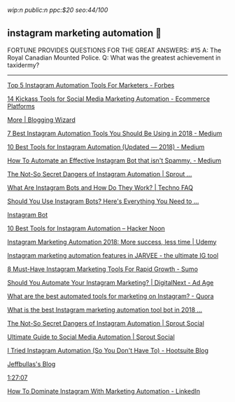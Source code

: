 ###### wip:n public:n ppc:$20 seo:44/100

## instagram marketing automation :scorpion:

FORTUNE PROVIDES QUESTIONS FOR THE GREAT ANSWERS: #15
A:	The Royal Canadian Mounted Police.
Q:	What was the greatest achievement in taxidermy?


----------


[Top 5 Instagram Automation Tools For Marketers - Forbes ](http://www.forbes.com/sites/steveolenski/2017/12/16/top-5-instagram-automation-tools-for-marketers/amp/)

[14 Kickass Tools for Social Media Marketing Automation - Ecommerce Platforms ](http://ecommerce-platforms.com/articles/social-media-marketing-automation)

[More | Blogging Wizard ](http://bloggingwizard.com/instagram-tools/)

[7 Best Instagram Automation Tools You Should Be Using in 2018 - Medium ](http://medium.com/@me_28064/7-best-instagram-automation-tools-you-should-be-using-in-2018-e6a0ef723d9e)

[10 Best Tools for Instagram Automation (Updated — 2018) - Medium ](http://medium.com/@hanzligh/10-best-tools-for-instagram-automation-updated-2018-42ae972baeb3)

[How To Automate an Effective Instagram Bot that isn't Spammy. - Medium ](http://medium.com/the-mission/how-to-automate-an-effective-instagram-bot-that-isnt-spammy-b2146a2c0b19)

[      The Not-So Secret Dangers of Instagram Automation | Sprout ... ](https://sproutsocial.com/insights/instagram-automation/)

[      What Are Instagram Bots and How Do They Work? | Techno FAQ ](https://technofaq.org/posts/2018/03/what-are-instagram-bots-and-how-do-they-work/)

[      Should You Use Instagram Bots? Here's Everything You Need to ... ](https://later.com/blog/instagram-bots/)

[Instagram Bot ](http://www.gramdominator.com/)

[10 Best Tools for Instagram Automation – Hacker Noon ](http://hackernoon.com/10-best-tools-for-instagram-automation-3e158f0c611f)

[Instagram Marketing Automation 2018: More success, less time | Udemy ](http://www.udemy.com/instagram-marketing-automation-course-auto-like-follow-repost-schedule/)

[Instagram marketing automation features in JARVEE - the ultimate IG tool ](http://jarvee.com/instagram-marketing-automation-features/)

[8 Must-Have Instagram Marketing Tools For Rapid Growth - Sumo ](http://sumo.com/stories/Instagram-marketing-tools)

[Should You Automate Your Instagram Marketing? | DigitalNext - Ad Age ](http://adage.com/article/digitalnext/automate-instagram-marketing/309892/)

[What are the best automated tools for marketing on Instagram? - Quora ](http://www.quora.com/What-are-the-best-automated-tools-for-marketing-on-Instagram)

[What is the best Instagram marketing automation tool bot in 2018 ... ](http://www.quora.com/What-is-the-best-Instagram-marketing-automation-tool-bot-in-2018)

[The Not-So Secret Dangers of Instagram Automation | Sprout Social ](http://sproutsocial.com/insights/instagram-automation/amp/)

[Ultimate Guide to Social Media Automation | Sprout Social ](http://sproutsocial.com/insights/social-media-automation/amp/)

[I Tried Instagram Automation (So You Don't Have To) - Hootsuite Blog ](http://blog.hootsuite.com/i-tried-instagram-automation-so-you-dont-have-to/amp/)

[Jeffbullas's Blog ](http://www.jeffbullas.com/11-best-social-media-automation-tools-smart-content-marketers/)

[1:27:07 ](http://m.youtube.com/watch?v=51dj-A7WCtw)

[How To Dominate Instagram With Marketing Automation - LinkedIn ](http://www.linkedin.com/pulse/how-dominate-instagram-marketing-automation-greg-jeffries)

